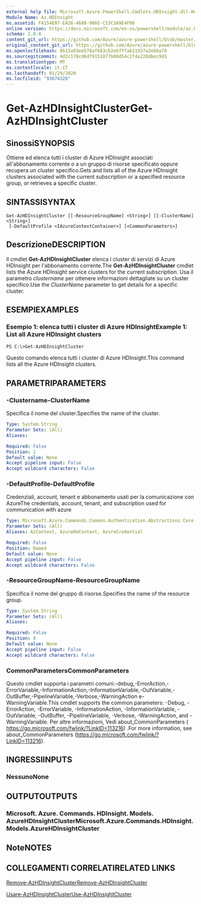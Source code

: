 ```yaml
---
external help file: Microsoft.Azure.PowerShell.Cmdlets.HDInsight.dll-Help.xml
Module Name: Az.HDInsight
ms.assetid: FA154E07-EA26-4688-986E-C53C3A9E4F06
online version: https://docs.microsoft.com/en-us/powershell/module/az.hdinsight/get-azhdinsightcluster
schema: 2.0.0
content_git_url: https://github.com/Azure/azure-powershell/blob/master/src/HDInsight/HDInsight/help/Get-AzHDInsightCluster.md
original_content_git_url: https://github.com/Azure/azure-powershell/blob/master/src/HDInsight/HDInsight/help/Get-AzHDInsightCluster.md
ms.openlocfilehash: 8b15a93ee576af683cb2ebfffa621937a2ebba78
ms.sourcegitcommit: 4d2c178cd6df9151877b08d54c1f4a228dbec9d1
ms.translationtype: MT
ms.contentlocale: it-IT
ms.lasthandoff: 01/29/2020
ms.locfileid: "93674328"
---
```

# <span data-ttu-id="c0849-101">Get-AzHDInsightCluster</span><span class="sxs-lookup"><span data-stu-id="c0849-101">Get-AzHDInsightCluster</span></span>

## <span data-ttu-id="c0849-102">Sinossi</span><span class="sxs-lookup"><span data-stu-id="c0849-102">SYNOPSIS</span></span>
<span data-ttu-id="c0849-103">Ottiene ed elenca tutti i cluster di Azure HDInsight associati all'abbonamento corrente o a un gruppo di risorse specificato oppure recupera un cluster specifico.</span><span class="sxs-lookup"><span data-stu-id="c0849-103">Gets and lists all of the Azure HDInsight clusters associated with the current subscription or a specified resource group, or retrieves a specific cluster.</span></span>

## <span data-ttu-id="c0849-104">SINTASSI</span><span class="sxs-lookup"><span data-stu-id="c0849-104">SYNTAX</span></span>

```
Get-AzHDInsightCluster [[-ResourceGroupName] <String>] [[-ClusterName] <String>]
 [-DefaultProfile <IAzureContextContainer>] [<CommonParameters>]
```

## <span data-ttu-id="c0849-105">Descrizione</span><span class="sxs-lookup"><span data-stu-id="c0849-105">DESCRIPTION</span></span>
<span data-ttu-id="c0849-106">Il cmdlet **Get-AzHDInsightCluster** elenca i cluster di servizi di Azure HDInsight per l'abbonamento corrente.</span><span class="sxs-lookup"><span data-stu-id="c0849-106">The **Get-AzHDInsightCluster** cmdlet lists the Azure HDInsight service clusters for the current subscription.</span></span>
<span data-ttu-id="c0849-107">Usa il parametro *clustername* per ottenere informazioni dettagliate su un cluster specifico.</span><span class="sxs-lookup"><span data-stu-id="c0849-107">Use the *ClusterName* parameter to get details for a specific cluster.</span></span>

## <span data-ttu-id="c0849-108">ESEMPI</span><span class="sxs-lookup"><span data-stu-id="c0849-108">EXAMPLES</span></span>

### <span data-ttu-id="c0849-109">Esempio 1: elenca tutti i cluster di Azure HDInsight</span><span class="sxs-lookup"><span data-stu-id="c0849-109">Example 1: List all Azure HDInsight clusters</span></span>
```
PS C:\>Get-AzHDInsightCluster
```

<span data-ttu-id="c0849-110">Questo comando elenca tutti i cluster di Azure HDInsight.</span><span class="sxs-lookup"><span data-stu-id="c0849-110">This command lists all the Azure HDInsight clusters.</span></span>

## <span data-ttu-id="c0849-111">PARAMETRI</span><span class="sxs-lookup"><span data-stu-id="c0849-111">PARAMETERS</span></span>

### <span data-ttu-id="c0849-112">-Clustername</span><span class="sxs-lookup"><span data-stu-id="c0849-112">-ClusterName</span></span>
<span data-ttu-id="c0849-113">Specifica il nome del cluster.</span><span class="sxs-lookup"><span data-stu-id="c0849-113">Specifies the name of the cluster.</span></span>

```yaml
Type: System.String
Parameter Sets: (All)
Aliases:

Required: False
Position: 1
Default value: None
Accept pipeline input: False
Accept wildcard characters: False
```

### <span data-ttu-id="c0849-114">-DefaultProfile</span><span class="sxs-lookup"><span data-stu-id="c0849-114">-DefaultProfile</span></span>
<span data-ttu-id="c0849-115">Credenziali, account, tenant e abbonamento usati per la comunicazione con Azure</span><span class="sxs-lookup"><span data-stu-id="c0849-115">The credentials, account, tenant, and subscription used for communication with azure</span></span>

```yaml
Type: Microsoft.Azure.Commands.Common.Authentication.Abstractions.Core.IAzureContextContainer
Parameter Sets: (All)
Aliases: AzContext, AzureRmContext, AzureCredential

Required: False
Position: Named
Default value: None
Accept pipeline input: False
Accept wildcard characters: False
```

### <span data-ttu-id="c0849-116">-ResourceGroupName</span><span class="sxs-lookup"><span data-stu-id="c0849-116">-ResourceGroupName</span></span>
<span data-ttu-id="c0849-117">Specifica il nome del gruppo di risorse.</span><span class="sxs-lookup"><span data-stu-id="c0849-117">Specifies the name of the resource group.</span></span>

```yaml
Type: System.String
Parameter Sets: (All)
Aliases:

Required: False
Position: 0
Default value: None
Accept pipeline input: False
Accept wildcard characters: False
```

### <span data-ttu-id="c0849-118">CommonParameters</span><span class="sxs-lookup"><span data-stu-id="c0849-118">CommonParameters</span></span>
<span data-ttu-id="c0849-119">Questo cmdlet supporta i parametri comuni:-debug,-ErrorAction,-ErrorVariable,-InformationAction,-InformationVariable,-OutVariable,-OutBuffer,-PipelineVariable,-Verbose,-WarningAction e-WarningVariable.</span><span class="sxs-lookup"><span data-stu-id="c0849-119">This cmdlet supports the common parameters: -Debug, -ErrorAction, -ErrorVariable, -InformationAction, -InformationVariable, -OutVariable, -OutBuffer, -PipelineVariable, -Verbose, -WarningAction, and -WarningVariable.</span></span> <span data-ttu-id="c0849-120">Per altre informazioni, Vedi about_CommonParameters ( https://go.microsoft.com/fwlink/?LinkID=113216) .</span><span class="sxs-lookup"><span data-stu-id="c0849-120">For more information, see about_CommonParameters (https://go.microsoft.com/fwlink/?LinkID=113216).</span></span>

## <span data-ttu-id="c0849-121">INGRESSI</span><span class="sxs-lookup"><span data-stu-id="c0849-121">INPUTS</span></span>

### <span data-ttu-id="c0849-122">Nessuno</span><span class="sxs-lookup"><span data-stu-id="c0849-122">None</span></span>

## <span data-ttu-id="c0849-123">OUTPUT</span><span class="sxs-lookup"><span data-stu-id="c0849-123">OUTPUTS</span></span>

### <span data-ttu-id="c0849-124">Microsoft. Azure. Commands. HDInsight. Models. AzureHDInsightCluster</span><span class="sxs-lookup"><span data-stu-id="c0849-124">Microsoft.Azure.Commands.HDInsight.Models.AzureHDInsightCluster</span></span>

## <span data-ttu-id="c0849-125">Note</span><span class="sxs-lookup"><span data-stu-id="c0849-125">NOTES</span></span>

## <span data-ttu-id="c0849-126">COLLEGAMENTI CORRELATI</span><span class="sxs-lookup"><span data-stu-id="c0849-126">RELATED LINKS</span></span>

[<span data-ttu-id="c0849-127">Remove-AzHDInsightCluster</span><span class="sxs-lookup"><span data-stu-id="c0849-127">Remove-AzHDInsightCluster</span></span>](./Remove-AzHDInsightCluster.md)

[<span data-ttu-id="c0849-128">Usare-AzHDInsightCluster</span><span class="sxs-lookup"><span data-stu-id="c0849-128">Use-AzHDInsightCluster</span></span>](./Use-AzHDInsightCluster.md)


